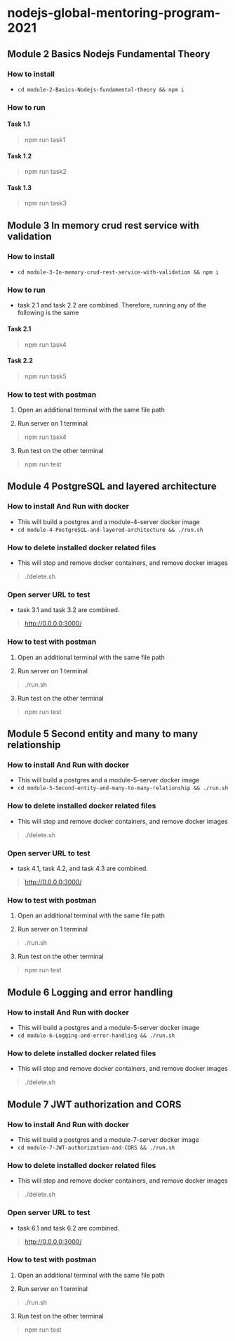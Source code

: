 # nodejs-global-mentoring-program-2021

## Module 2 Basics Nodejs Fundamental Theory

### How to install

- `cd module-2-Basics-Nodejs-fundamental-theory && npm i`

### How to run

#### Task 1.1

> npm run task1

#### Task 1.2

> npm run task2

#### Task 1.3

> npm run task3

## Module 3 In memory crud rest service with validation

### How to install

- `cd module-3-In-memory-crud-rest-service-with-validation && npm i`

### How to run

- task 2.1 and task 2.2 are combined. Therefore, running any of the following is the same

#### Task 2.1

> npm run task4

#### Task 2.2

> npm run task5

### How to test with postman

1. Open an additional terminal with the same file path

2. Run server on 1 terminal

> npm run task4

3. Run test on the other terminal

> npm run test

## Module 4 PostgreSQL and layered architecture

### How to install And Run with docker

- This will build a postgres and a module-4-server docker image
- `cd module-4-PostgreSQL-and-layered-architecture && ./run.sh`

### How to delete installed docker related files

- This will stop and remove docker containers, and remove docker images

> ./delete.sh

### Open server URL to test

- task 3.1 and task 3.2 are combined.

> http://0.0.0.0:3000/

### How to test with postman

1. Open an additional terminal with the same file path

2. Run server on 1 terminal

> ./run.sh

3. Run test on the other terminal

> npm run test

## Module 5 Second entity and many to many relationship

### How to install And Run with docker

- This will build a postgres and a module-5-server docker image
- `cd module-5-Second-entity-and-many-to-many-relationship && ./run.sh`

### How to delete installed docker related files

- This will stop and remove docker containers, and remove docker images

> ./delete.sh

### Open server URL to test

- task 4.1, task 4.2, and task 4.3 are combined.

> http://0.0.0.0:3000/

### How to test with postman

1. Open an additional terminal with the same file path

2. Run server on 1 terminal

> ./run.sh

3. Run test on the other terminal

> npm run test

## Module 6 Logging and error handling

### How to install And Run with docker

- This will build a postgres and a module-5-server docker image
- `cd module-6-Logging-and-error-handling && ./run.sh`

### How to delete installed docker related files

- This will stop and remove docker containers, and remove docker images

> ./delete.sh

## Module 7 JWT authorization and CORS

### How to install And Run with docker

- This will build a postgres and a module-7-server docker image
- `cd module-7-JWT-authorization-and-CORS && ./run.sh`

### How to delete installed docker related files

- This will stop and remove docker containers, and remove docker images

> ./delete.sh

### Open server URL to test

- task 6.1 and task 6.2 are combined.

> http://0.0.0.0:3000/

### How to test with postman

1. Open an additional terminal with the same file path

2. Run server on 1 terminal

> ./run.sh

3. Run test on the other terminal

> npm run test
